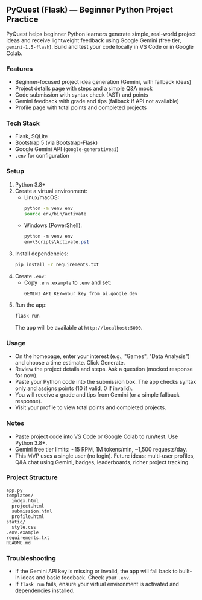 ## PyQuest (Flask) — Beginner Python Project Practice

PyQuest helps beginner Python learners generate simple, real-world project ideas and receive lightweight feedback using Google Gemini (free tier, `gemini-1.5-flash`). Build and test your code locally in VS Code or in Google Colab.

### Features
- Beginner-focused project idea generation (Gemini, with fallback ideas)
- Project details page with steps and a simple Q&A mock
- Code submission with syntax check (AST) and points
- Gemini feedback with grade and tips (fallback if API not available)
- Profile page with total points and completed projects

### Tech Stack
- Flask, SQLite
- Bootstrap 5 (via Bootstrap-Flask)
- Google Gemini API (`google-generativeai`)
- `.env` for configuration

### Setup
1. Python 3.8+
2. Create a virtual environment:
   - Linux/macOS:
     ```bash
     python -m venv env
     source env/bin/activate
     ```
   - Windows (PowerShell):
     ```powershell
     python -m venv env
     env\Scripts\Activate.ps1
     ```
3. Install dependencies:
   ```bash
   pip install -r requirements.txt
   ```
4. Create `.env`:
   - Copy `.env.example` to `.env` and set:
     ```
     GEMINI_API_KEY=your_key_from_ai.google.dev
     ```
5. Run the app:
   ```bash
   flask run
   ```
   The app will be available at `http://localhost:5000`.

### Usage
- On the homepage, enter your interest (e.g., "Games", "Data Analysis") and choose a time estimate. Click Generate.
- Review the project details and steps. Ask a question (mocked response for now).
- Paste your Python code into the submission box. The app checks syntax only and assigns points (10 if valid, 0 if invalid).
- You will receive a grade and tips from Gemini (or a simple fallback response).
- Visit your profile to view total points and completed projects.

### Notes
- Paste project code into VS Code or Google Colab to run/test. Use Python 3.8+.
- Gemini free tier limits: ~15 RPM, 1M tokens/min, ~1,500 requests/day.
- This MVP uses a single user (no login). Future ideas: multi-user profiles, Q&A chat using Gemini, badges, leaderboards, richer project tracking.

### Project Structure
```
app.py
templates/
  index.html
  project.html
  submission.html
  profile.html
static/
  style.css
.env.example
requirements.txt
README.md
```

### Troubleshooting
- If the Gemini API key is missing or invalid, the app will fall back to built-in ideas and basic feedback. Check your `.env`.
- If `flask run` fails, ensure your virtual environment is activated and dependencies installed.


